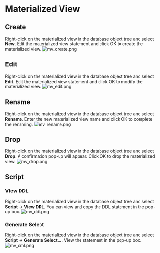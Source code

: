 # Materialized View

## Create

Right-click on the materialized view in the database object tree and select **New**. Edit the materialized view
statement and click OK to create the materialized view.
![mv_create.png](/dev/guide/images/database/mv_create.png)

## Edit

Right-click on the materialized view in the database object tree and select **Edit**. Edit the materialized view
statement and click OK to modify the materialized view.
![mv_edit.png](/dev/guide/images/database/mv_edit.png)

## Rename

Right-click on the materialized view in the database object tree and select **Rename**. Enter the new materialized view
name and click OK to complete the renaming.
![mv_rename.png](/dev/guide/images/database/mv_rename.png)

## Drop

Right-click on the materialized view in the database object tree and select **Drop**. A confirmation pop-up will
appear. Click OK to drop the materialized view.
![mv_drop.png](/dev/guide/images/database/mv_drop.png)

## Script

### View DDL

Right-click on the materialized view in the database object tree and select **Script** -> **View DDL**. You can view and
copy the DDL statement in the pop-up box.
![mv_ddl.png](/dev/guide/images/database/mv_ddl.png)

### Generate Select

Right-click on the materialized view in the database object tree and select **Script** -> **Generate Select...**. View
the statement in the pop-up box.
![mv_dml.png](/dev/guide/images/database/mv_dml.png)